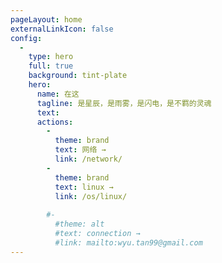 ```yaml
---
pageLayout: home
externalLinkIcon: false
config:
  -
    type: hero
    full: true
    background: tint-plate
    hero:
      name: 在这
      tagline: 是星辰，是雨雾，是闪电，是不羁的灵魂
      text: 
      actions:
        -
          theme: brand
          text: 网络 →
          link: /network/
        -
          theme: brand
          text: linux →
          link: /os/linux/
          
        #-
          #theme: alt
          #text: connection →
          #link: mailto:wyu.tan99@gmail.com
---
```

